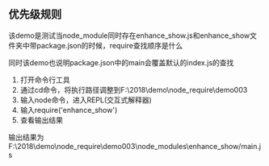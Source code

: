 ## 优先级规则

该demo是测试当node\_module同时存在enhance\_show.js和enhance\_show文件夹中带package.json的时候，require查找顺序是什么

同时该demo也说明package.json中的main会覆盖默认的index.js的查找

1. 打开命令行工具
2. 通过cd命令，将执行路径调整到F:\2018\demo\node_require\demo003
3. 输入node命令，进入REPL(交互式解释器)
4. 输入require('enhance_show')
5. 查看输出结果

输出结果为F:\2018\demo\node\_require\demo003\node\_modules\enhance\_show/main.js